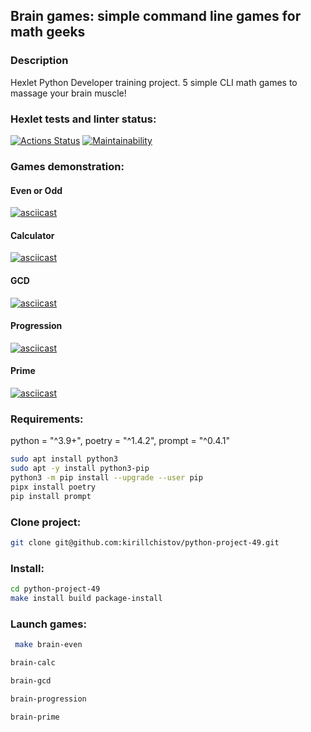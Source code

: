 ## Brain games: simple command line games for math geeks

### Description
Hexlet Python Developer training project. 
5 simple CLI math games to massage your brain muscle!

### Hexlet tests and linter status:
[![Actions Status](https://github.com/kirillchistov/python-project-49/actions/workflows/hexlet-check.yml/badge.svg)](https://github.com/kirillchistov/python-project-49/actions)
[![Maintainability](https://api.codeclimate.com/v1/badges/d922981a966fe718675c/maintainability)](https://codeclimate.com/github/kirillchistov/python-project-49/maintainability)

### Games demonstration:
#### Even or Odd
[![asciicast](https://asciinema.org/a/IFei1plp3YOf1V7D1XAhq2Ztm.svg)](https://asciinema.org/a/IFei1plp3YOf1V7D1XAhq2Ztm)

#### Calculator
[![asciicast](https://asciinema.org/a/tlFjvkcB4DDTVMcy0EO3satOU.svg)](https://asciinema.org/a/tlFjvkcB4DDTVMcy0EO3satOU)

#### GCD
[![asciicast](https://asciinema.org/a/CncHybP2ROvOMYz316ztqrnTo.svg)](https://asciinema.org/a/CncHybP2ROvOMYz316ztqrnTo)

#### Progression
[![asciicast](https://asciinema.org/a/ISpMbFYNaprK6sw0QqO4WRYxS.svg)](https://asciinema.org/a/ISpMbFYNaprK6sw0QqO4WRYxS)

#### Prime
[![asciicast](https://asciinema.org/a/4MakelJDELwQWNESNtDj7NHFt.svg)](https://asciinema.org/a/4MakelJDELwQWNESNtDj7NHFt)


### Requirements:
python = "^3.9+", poetry = "^1.4.2", prompt = "^0.4.1"
```sh
sudo apt install python3
sudo apt -y install python3-pip
python3 -m pip install --upgrade --user pip
pipx install poetry
pip install prompt 
```

### Clone project:
```sh
git clone git@github.com:kirillchistov/python-project-49.git
```

### Install:
```sh
cd python-project-49
make install build package-install
```

### Launch games:
```sh
 make brain-even
```
```sh
brain-calc 
```
```sh
brain-gcd 
```
```sh
brain-progression 
```
```sh
brain-prime
```